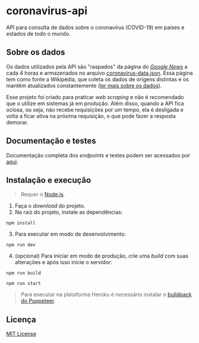 # coronavirus-api

API para consulta de dados sobre o coronavírus (COVID-19) em países e estados de todo o mundo.

## Sobre os dados

Os dados utilizados pela API são "raspados" da página do *[Google News](https://news.google.com/covid19/map?hl=pt-BR&gl=BR&ceid=BR:pt-419)* a cada 4 horas e armazenados no arquivo [coronavirus-data.json](src/scraper/coronavirus-data.json). Essa página tem como fonte a Wikipédia, que coleta os dados de origens distintas e os mantêm atualizados constantemente ([ler mais sobre os dados](https://support.google.com/websearch/answer/9814707?p=cvd19_statistics&hl=pt-BR&visit_id=637240065865642349-2968813171&rd=1)).

Esse projeto foi criado para praticar *web scraping* e não é recomendado que o utilize em sistemas já em produção. Além disso, quando a API fica ociosa, ou seja, não recebe requisições por um tempo, ela é desligada e volta a ficar ativa na próxima requisição, o que pode fazer a resposta demorar.

## Documentação e testes

Documentação completa dos *endpoints* e testes podem ser acessados por [aqui](https://coronavirus-dev.herokuapp.com/api/v1/docs).

## Instalação e execução

> Requer o [Node.js](https://nodejs.org/en/).

1) Faça o *download* do projeto.
2) Na raiz do projeto, instale as dependências: 
```
npm install
```
3) Para executar em modo de desenvolvimento:
```
npm run dev
```
4) (opcional) Para iniciar em modo de produção, crie uma *build* com suas alterações e após isso inicie o servidor:

```
npm run build
```
```
npm run start
```

> Para executar na plataforma Heroku é necessário instalar o [buildpack do Puppeteer](https://elements.heroku.com/buildpacks/jontewks/puppeteer-heroku-buildpack).

## Licença

[MIT License](LICENSE)